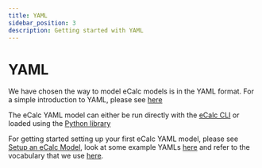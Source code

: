 ```yaml
---
title: YAML
sidebar_position: 3
description: Getting started with YAML
---
```

# YAML

We have chosen the way to model eCalc models is in the YAML format. For a simple introduction to YAML, please see [here](https://learnxinyminutes.com/docs/yaml/)

The eCalc YAML model can either be run directly with the [eCalc CLI](../cli) or loaded using the [Python library](../library)

For getting started setting up your first eCalc YAML model, please see [Setup an eCalc Model](../../modelling/setup),
look at some example YAMLs [here](../../modelling/examples) and refer to the vocabulary that we use [here](../../references/keywords).
